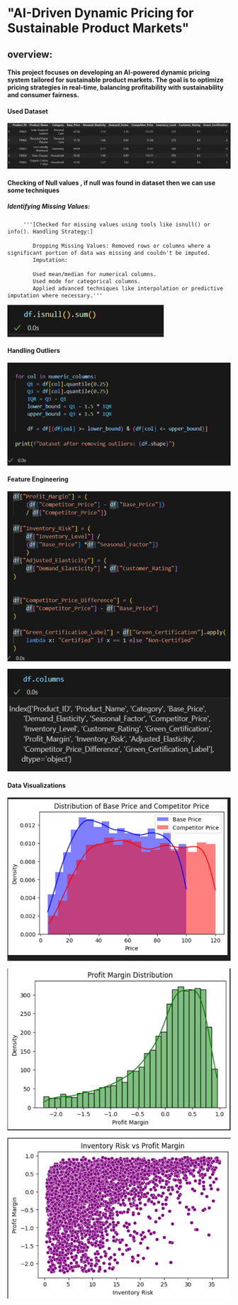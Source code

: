 # "AI-Driven Dynamic Pricing for Sustainable Product Markets"

## overview:

#### This project focuses on developing an AI-powered dynamic pricing system tailored for sustainable product markets. The goal is to optimize pricing strategies in real-time, balancing profitability with sustainability and consumer fairness.

#### Used Dataset

![alt text](image-2.png)

#### Checking of Null values , if null was found in dataset then we can use some techniques

##### Identifying Missing Values:

         '''[Checked for missing values using tools like isnull() or info(). Handling Strategy:]

            Dropping Missing Values: Removed rows or columns where a significant portion of data was missing and couldn't be imputed.
            Imputation:

            Used mean/median for numerical columns.
            Used mode for categorical columns.
            Applied advanced techniques like interpolation or predictive imputation where necessary.'''

![alt text](image-3.png)

#### Handling Outliers

![alt text](image-5.png)

#### Feature Engineering

![alt text](image-4.png)

![alt text](image-6.png)

#### Data Visualizations

![alt text](image-7.png)

![alt text](image-8.png)

![alt text](image-9.png)